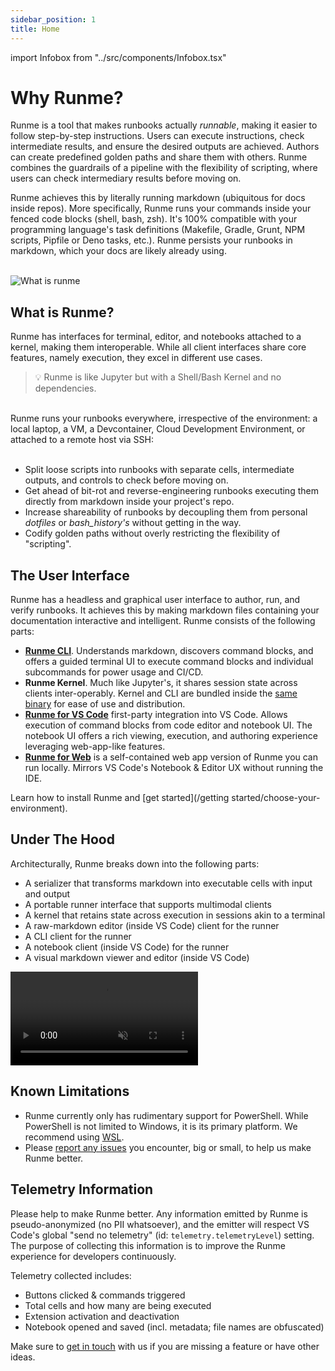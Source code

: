 ```yaml
---
sidebar_position: 1
title: Home
---
```


import Infobox from "../src/components/Infobox.tsx"

# Why Runme?

Runme is a tool that makes runbooks actually _runnable_, making it easier to follow step-by-step instructions. Users can execute instructions, check intermediate results, and ensure the desired outputs are achieved. Authors can create predefined golden paths and share them with others. Runme combines the guardrails of a pipeline with the flexibility of scripting, where users can check intermediary results before moving on.

Runme achieves this by literally running markdown (ubiquitous for docs inside repos). More specifically, Runme runs your commands inside your fenced code blocks (shell, bash, zsh). It's 100% compatible with your programming language's task definitions (Makefile, Gradle, Grunt, NPM scripts, Pipfile or Deno tasks, etc.). Runme persists your runbooks in markdown, which your docs are likely already using.

<!-- ![What is Runme](../static/img/venn.png) -->
<br />
<img src="/img/venn.png" style={{width: "70%"}} alt="What is runme"/>

## What is Runme?

Runme has interfaces for terminal, editor, and notebooks attached to a kernel, making them interoperable. While all client interfaces share core features, namely execution, they excel in different use cases.

> 💡 Runme is like Jupyter but with a Shell/Bash Kernel and no dependencies.

<br/>
Runme runs your runbooks everywhere, irrespective of the environment: a local laptop, a VM, a Devcontainer, Cloud Development Environment, or attached to a remote host via SSH:
<br/>
<br/>

- Split loose scripts into runbooks with separate cells, intermediate outputs, and controls to check before moving on.
- Get ahead of bit-rot and reverse-engineering runbooks executing them directly from markdown inside your project's repo.
- Increase shareability of runbooks by decoupling them from personal _dotfiles_ or _bash_history's_ without getting in the way.
- Codify golden paths without overly restricting the flexibility of "scripting".

## The User Interface

Runme has a headless and graphical user interface to author, run, and verify runbooks. It achieves this by making markdown files containing your documentation interactive and intelligent. Runme consists of the following parts:

- **[Runme CLI](/install#runme-cli)**. Understands markdown, discovers command blocks, and offers a guided terminal UI to execute command blocks and individual subcommands for power usage and CI/CD.
- **Runme Kernel**. Much like Jupyter's, it shares session state across clients inter-operably. Kernel and CLI are bundled inside the [same binary](https://github.com/stateful/runme) for ease of use and distribution.
- **[Runme for VS Code](/install#runme-for-vs-code)** first-party integration into VS Code. Allows execution of command blocks from code editor and notebook UI. The notebook UI offers a rich viewing, execution, and authoring experience leveraging web-app-like features.
- **[Runme for Web](/install#runme-for-web)** is a self-contained web app version of Runme you can run locally. Mirrors VS Code's Notebook & Editor UX without running the IDE.

<Infobox type="sidenote" title="Try it now">

Learn how to install Runme and [get started](/getting started/choose-your-environment).

</Infobox>

## Under The Hood

Architecturally, Runme breaks down into the following parts:

- A serializer that transforms markdown into executable cells with input and output
- A portable runner interface that supports multimodal clients
- A kernel that retains state across execution in sessions akin to a terminal
- A raw-markdown editor (inside VS Code) client for the runner
- A CLI client for the runner
- A notebook client (inside VS Code) for the runner
- A visual markdown viewer and editor (inside VS Code)

<video autoPlay loop muted playsInline controls>
  <source src="/videos/runme-illustration.mp4" type="video/mp4" />
  <source src="/videos/runme-illustration.webm" type="video/webm" />
</video>

## Known Limitations

- Runme currently only has rudimentary support for PowerShell. While PowerShell is not limited to Windows, it is its primary platform. We recommend using [WSL](https://learn.microsoft.com/en-us/windows/wsl/).
- Please [report any issues](https://github.com/stateful/runme/issues/new) you encounter, big or small, to help us make Runme better.

## Telemetry Information

Please help to make Runme better. Any information emitted by Runme is pseudo-anonymized (no PII whatsoever), and the emitter will respect VS Code's global "send no telemetry" (id: `telemetry.telemetryLevel`) setting. The purpose of collecting this information is to improve the Runme experience for developers continuously.

Telemetry collected includes:

- Buttons clicked & commands triggered
- Total cells and how many are being executed
- Extension activation and deactivation
- Notebook opened and saved (incl. metadata; file names are obfuscated)

<Infobox type="sidenote" title="Join Runme community!">

Make sure to [get in touch](https://discord.gg/runme) with us if you are missing a feature or have other ideas.

</Infobox>
